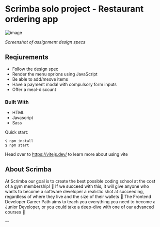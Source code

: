 # Scrimba solo project - Restaurant ordering app

![image](https://res.cloudinary.com/dhd2paq70/image/upload/v1674634417/restaurant_ordering_app_e0yccy.jpg)

_Screenshot of assignment design specs_

## Reqiurements

- Follow the design spec
- Render the menu oprions using JavaScript
- Be able to add/meove items
- Have a payment modal with compulsory form inputs
- Offer a meal-discount

 ### Built With

- HTML
- Javascript
- Sass

Quick start:

```
$ npm install
$ npm start
````

Head over to https://vitejs.dev/ to learn more about using vite
## About Scrimba

At Scrimba our goal is to create the best possible coding school at the cost of a gym membership! 💜
If we succeed with this, it will give anyone who wants to become a software developer a realistic shot at succeeding, regardless of where they live and the size of their wallets 🎉
The Frontend Developer Career Path aims to teach you everything you need to become a Junior Developer, or you could take a deep-dive with one of our advanced courses 🚀


--